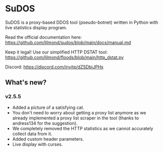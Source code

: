 # SuDOS

SuDOS is a proxy-based DDOS tool (pseudo-botnet) written in Python with live statistics display program.

Read the official documentation here: https://github.com/lilmond/sudos/blob/main/docs/manual.md

Keep it legal! Use our simplified HTTP DSTAT tool: https://github.com/lilmond/floods/blob/main/http_dstat.py

Discord: https://discord.com/invite/dZSDbjJPHx

## What's new?
### v2.5.5
- Added a picture of a satisfying cat.
- You don't need to worry about getting a proxy list anymore as we already implemented a proxy list scraper in the tool (thanks to andress134 for the suggestion).
- We completely removed the HTTP statistics as we cannot accurately collect data from it.
- Added custom header parameters.
- Live display with curses.
